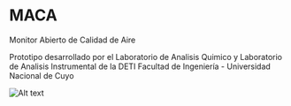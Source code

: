 # MACA
Monitor Abierto de Calidad de Aire

Prototipo desarrollado por el Laboratorio de Analisis Quimico y Laboratorio de Analisis Instrumental de la DETI
Facultad de Ingeniería - Universidad Nacional de Cuyo


![Alt text](https://user-images.githubusercontent.com/33638988/32751631-5c2bfc2e-c8a5-11e7-9478-2c90cdd3c478.jpg?raw=true "Prototipo MACA")

